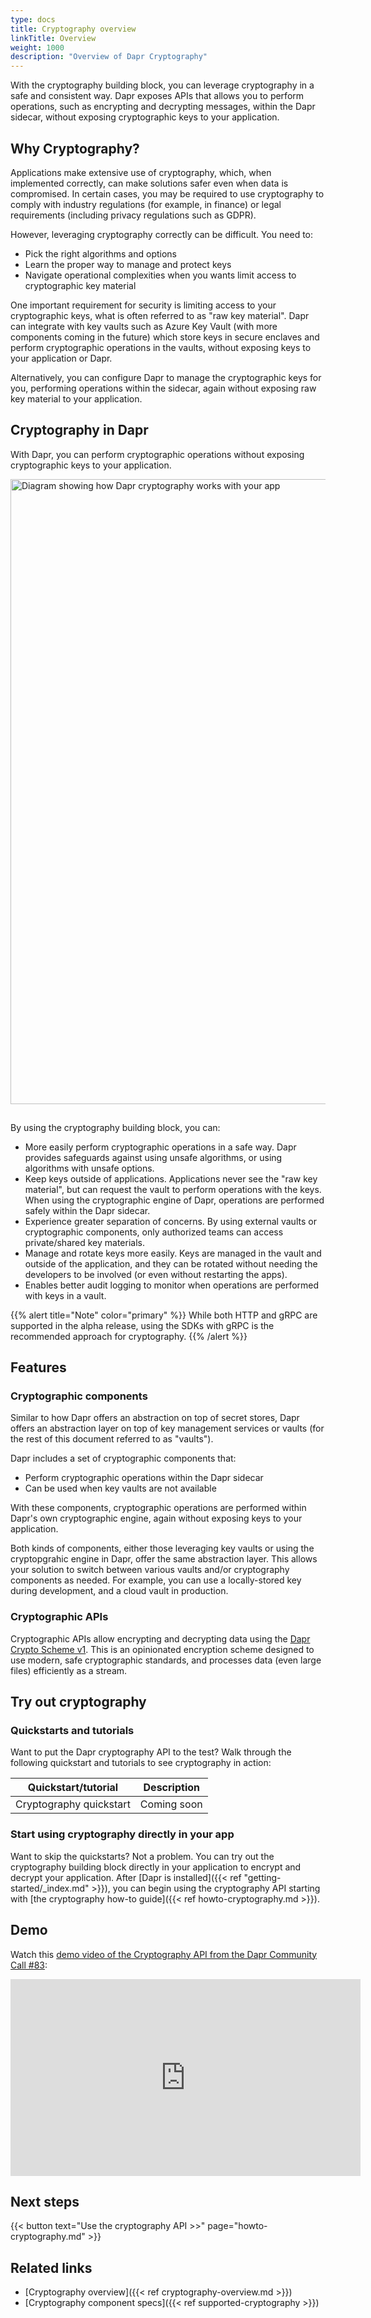 ```yaml
---
type: docs
title: Cryptography overview
linkTitle: Overview
weight: 1000
description: "Overview of Dapr Cryptography"
---
```


With the cryptography building block, you can leverage cryptography in a safe and consistent way. Dapr exposes APIs that allows you to perform operations, such as encrypting and decrypting messages, within the Dapr sidecar, without exposing cryptographic keys to your application.

## Why Cryptography?

Applications make extensive use of cryptography, which, when implemented correctly, can make solutions safer even when data is compromised. In certain cases, you may be required to use cryptography to comply with industry regulations (for example, in finance) or legal requirements (including privacy regulations such as GDPR).  

However, leveraging cryptography correctly can be difficult. You need to:

- Pick the right algorithms and options
- Learn the proper way to manage and protect keys
- Navigate operational complexities when you wants limit access to cryptographic key material

One important requirement for security is limiting access to your cryptographic keys, what is often referred to as "raw key material". Dapr can integrate with key vaults such as Azure Key Vault (with more components coming in the future) which store keys in secure enclaves and perform cryptographic operations in the vaults, without exposing keys to your application or Dapr.

Alternatively, you can configure Dapr to manage the cryptographic keys for you, performing operations within the sidecar, again without exposing raw key material to your application.

## Cryptography in Dapr

With Dapr, you can perform cryptographic operations without exposing cryptographic keys to your application.

<img src="/images/cryptography-overview.png" width=1000 style="padding-bottom:15px;" alt="Diagram showing how Dapr cryptography works with your app">


By using the cryptography building block, you can:

- More easily perform cryptographic operations in a safe way. Dapr provides safeguards against using unsafe algorithms, or using algorithms with unsafe options.
- Keep keys outside of applications. Applications never see the "raw key material", but can request the vault to perform operations with the keys. When using the cryptographic engine of Dapr, operations are performed safely within the Dapr sidecar.
- Experience greater separation of concerns. By using external vaults or cryptographic components, only authorized teams can access private/shared key materials.
- Manage and rotate keys more easily. Keys are managed in the vault and outside of the application, and they can be rotated without needing the developers to be involved (or even without restarting the apps).
- Enables better audit logging to monitor when operations are performed with keys in a vault.

{{% alert title="Note" color="primary" %}}
While both HTTP and gRPC are supported in the alpha release, using the SDKs with gRPC is the recommended approach for cryptography.
{{% /alert %}}

## Features

### Cryptographic components

Similar to how Dapr offers an abstraction on top of secret stores, Dapr offers an abstraction layer on top of key management services or vaults (for the rest of this document referred to as "vaults").

Dapr includes a set of cryptographic components that:
- Perform cryptographic operations within the Dapr sidecar
- Can be used when key vaults are not available  
  
With these components, cryptographic operations are performed within Dapr's own cryptographic engine, again without exposing keys to your application.

Both kinds of components, either those leveraging key vaults or using the cryptopgrahic engine in Dapr, offer the same abstraction layer. This allows your solution to switch between various vaults and/or cryptography components as needed. For example, you can use a locally-stored key during development, and a cloud vault in production.

### Cryptographic APIs

Cryptographic APIs allow encrypting and decrypting data using the [Dapr Crypto Scheme v1](https://github.com/dapr/kit/blob/main/schemes/enc/v1/README.md). This is an opinionated encryption scheme designed to use modern, safe cryptographic standards, and processes data (even large files) efficiently as a stream.

## Try out cryptography

### Quickstarts and tutorials

Want to put the Dapr cryptography API to the test? Walk through the following quickstart and tutorials to see cryptography in action:

| Quickstart/tutorial | Description |
| ------------------- | ----------- |
| Cryptography quickstart | Coming soon |

### Start using cryptography directly in your app

Want to skip the quickstarts? Not a problem. You can try out the cryptography building block directly in your application to encrypt and decrypt your application. After [Dapr is installed]({{< ref "getting-started/_index.md" >}}), you can begin using the cryptography API starting with [the cryptography how-to guide]({{< ref howto-cryptography.md >}}).

## Demo

Watch this [demo video of the Cryptography API from the Dapr Community Call #83](https://youtu.be/PRWYX4lb2Sg?t=1148):

<iframe width="560" height="315" src="https://www.youtube-nocookie.com/embed/PRWYX4lb2Sg?start=1148" title="YouTube video player" frameborder="0" allow="accelerometer; autoplay; clipboard-write; encrypted-media; gyroscope; picture-in-picture; web-share" allowfullscreen></iframe>

## Next steps

{{< button text="Use the cryptography API >>" page="howto-cryptography.md" >}}

## Related links
- [Cryptography overview]({{< ref cryptography-overview.md >}})
- [Cryptography component specs]({{< ref supported-cryptography >}})